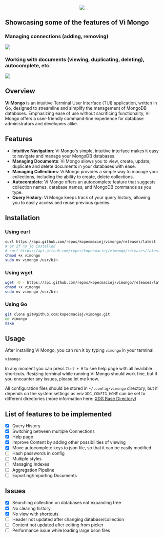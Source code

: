 <p align="center"><img src="./assets/vimongo_header.png"></p>

## Showcasing some of the features of Vi Mongo

### Managing connections (adding, removing)

![](./assets/manage_connections.gif)

### Working with documents (viewing, duplicating, deleting), autocomplete, etc.

![](./assets/working_with_documents.gif)

## Overview

**Vi Mongo** is an intuitive Terminal User Interface (TUI) application, written
in Go, designed to streamline and simplify the management of MongoDB databases.
Emphasizing ease of use without sacrificing functionality, Vi Mongo offers a
user-friendly command-line experience for database administrators and developers
alike.

## Features

- **Intuitive Navigation**: Vi Mongo's simple, intuitive interface makes it easy
  to navigate and manage your MongoDB databases.
- **Managing Documents**: Vi Mongo allows you to view, create, update, duplicate
  and delete documents in your databases with ease.
- **Managing Collections**: Vi Mongo provides a simple way to manage your
  collections, including the ability to create, delete collections.
- **Autocomplete**: Vi Mongo offers an autocomplete feature that suggests
  collection names, database names, and MongoDB commands as you type.
- **Query History**: Vi Mongo keeps track of your query history, allowing you to
  easily access and reuse previous queries.

## Installation

### Using curl

```bash
curl https://api.github.com/repos/kopecmaciej/vimongo/releases/latest | jq -r '.assets[0].browser_download_url' | xargs curl -L -o vimongo
# or if no jq installed
# curl https://api.github.com/repos/kopecmaciej/vimongo/releases/latest | grep browser_download_url | cut -d '"' -f4 | xargs curl -L -o vimongo
chmod +x vimongo
sudo mv vimongo /usr/bin
```

### Using wget

```bash
wget -O - https://api.github.com/repos/kopecmaciej/vimongo/releases/latest | jq -r '.assets[0].browser_download_url' | xargs wget
chmod +x vimongo
sudo mv vimongo /usr/bin
```

### Using Go

```bash
git clone git@github.com:kopecmaciej/vimongo.git
cd vimongo
make
```

## Usage

After installing Vi Mongo, you can run it by typing `vimongo` in your terminal.

```bash
vimongo
```

In any moment you can press `Ctrl + H` to see help page with all available
shortcuts. Resizing terminal while running Vi Mongo should work fine, but if you
encounter any issues, please let me know.

All configuration files should be stored in `~/.config/vimongo` directory, but
it depends on the system settings as env `XDG_CONFIG_HOME` can be set to
different directories (more information here:
[XDG Base Directory](https://github.com/adrg/xdg?tab=readme-ov-file#xdg-base-directory))

## List of features to be implemented

- [x] Query History
- [x] Switching between multiple Connections
- [x] Help page
- [x] Improve Content by adding other possibilities of viewing
- [x] Move autocomplete keys to json file, so that it can be easily modified
- [ ] Hash passwords in config
- [ ] Multiple styles
- [ ] Managing Indexes
- [ ] Aggregation Pipeline
- [ ] Exporting/Importing Documents

## Issues

- [x] Searching collection on databases not expanding tree
- [x] No clearing history
- [x] No view with shortcuts
- [ ] Header not updated after changing database/collection
- [ ] Content not updated after editing from picker
- [ ] Performance issue while loading large bson files
